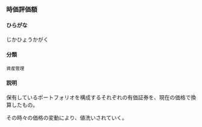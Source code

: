 <div style="display:none;">

## [あ行](securities-terms?id=あ行)
## [か行](securities-terms?id=か行)
## [さ行](securities-terms?id=さ行)

</div>

### 時価評価額

#### ひらがな

じかひょうかがく

#### 分類

`資産管理`

#### 説明

保有しているポートフォリオを構成するそれぞれの有価証券を、現在の価格で換算したもの。
 
その時々の価格の変動により、値洗いされていく。

<div style="display:none;">

## [た行](securities-terms?id=た行)
## [な行](securities-terms?id=な行)
## [は行](securities-terms?id=は行)
## [ま行](securities-terms?id=ま行)
## [や行](securities-terms?id=や行)
## [ら行](securities-terms?id=ら行)
## [わ行](securities-terms?id=わ行)
## [英数字・記号](securities-terms?id=英数字・記号)

</div>

